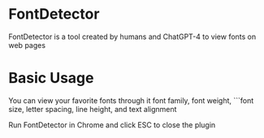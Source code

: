 
# FontDetector

FontDetector is a tool created by humans and ChatGPT-4 to view fonts on web pages

# Basic Usage 

You can view your favorite fonts through it
font family, font weight, ```font size, letter spacing, line height, and text alignment

Run FontDetector in Chrome and click ESC to close the plugin
